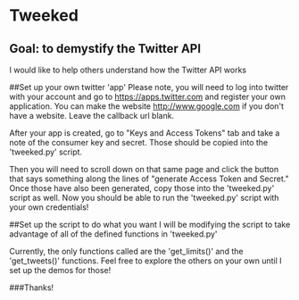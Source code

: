 # Tweeked

## Goal: to demystify the Twitter API
I would like to help others understand how the Twitter API works

##Set up your own twitter 'app'
Please note, you will need to log into twitter with your account and go to https://apps.twitter.com and register your own application. You can
make the website http://www.google.com if you don't have a website. Leave the callback url blank.

After your app is created, go to "Keys and Access Tokens" tab and take a note of the consumer key and
secret. Those should be copied into the 'tweeked.py' script. 

Then you will need to scroll down on that same page and click the button that says something along the 
lines of "generate Access Token and Secret." Once those have also been generated, copy those into the 
'tweeked.py' script as well. Now you should be able to run the 'tweeked.py' script with your own credentials!

##Set up the script to do what you want
I will be modifying the script to take advantage of all of the defined functions in 'tweeked.py'

Currently, the only functions called are the 'get_limits()' and the 'get_tweets()' functions. Feel free to explore the others
on your own until I set up the demos for those!

###Thanks!
